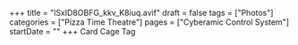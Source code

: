 +++
title = "lSxID8OBFG_kkv_K8iuq.avif"
draft = false
tags = ["Photos"]
categories = ["Pizza Time Theatre"]
pages = ["Cyberamic Control System"]
startDate = ""
+++
Card Cage Tag
